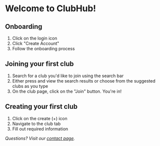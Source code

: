 # Welcome to ClubHub!

## Onboarding
1. Click on the login icon
2. Click "Create Account"
3. Follow the onboarding process

## Joining your first club
1. Search for a club you'd like to join using the search bar
2. Either press and view the search results or choose from the suggested clubs as you type
3. On the club page, click on the "Join" button. You're in!

## Creating your first club
1. Click on the create (+) icon
2. Navigate to the club tab
3. Fill out required information

*Questions? Visit our [contact page](https://communitycentric.org/company/contact/).*

